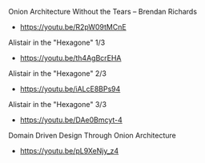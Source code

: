 Onion Architecture Without the Tears – Brendan Richards
* https://youtu.be/R2pW09tMCnE

Alistair in the "Hexagone" 1/3
* https://youtu.be/th4AgBcrEHA

Alistair in the "Hexagone" 2/3
* https://youtu.be/iALcE8BPs94

Alistair in the "Hexagone" 3/3
* https://youtu.be/DAe0Bmcyt-4

Domain Driven Design Through Onion Architecture
* https://youtu.be/pL9XeNjy_z4
